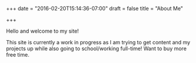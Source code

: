 +++
date = "2016-02-20T15:14:36-07:00"
draft = false
title = "About Me"

+++

Hello and welcome to my site!

This site is currently a work in progress as I am trying to get content and my projects up while also going to school/working full-time! Want to buy more free time. 